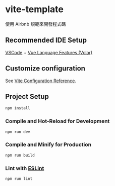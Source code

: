 # vite-template

使用 Airbnb 規範來開發程式碼

## Recommended IDE Setup

[VSCode](https://code.visualstudio.com/) + [Vue Language Features (Volar)](https://marketplace.visualstudio.com/items?itemName=Vue.volar)

## Customize configuration

See [Vite Configuration Reference](https://vitejs.dev/config/).

## Project Setup

```sh
npm install
```

### Compile and Hot-Reload for Development

```sh
npm run dev
```

### Compile and Minify for Production

```sh
npm run build
```

### Lint with [ESLint](https://eslint.org/)

```sh
npm run lint
```
